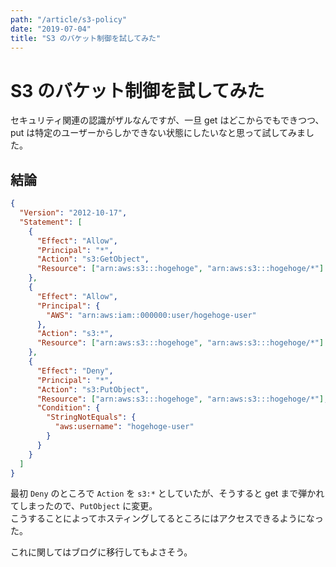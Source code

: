 ```yaml
---
path: "/article/s3-policy"
date: "2019-07-04"
title: "S3 のバケット制御を試してみた"
---
```


# S3 のバケット制御を試してみた

セキュリティ関連の認識がザルなんですが、一旦 get はどこからでもできつつ、put は特定のユーザーからしかできない状態にしたいなと思って試してみました。

## 結論

```json
{
  "Version": "2012-10-17",
  "Statement": [
    {
      "Effect": "Allow",
      "Principal": "*",
      "Action": "s3:GetObject",
      "Resource": ["arn:aws:s3:::hogehoge", "arn:aws:s3:::hogehoge/*"]
    },
    {
      "Effect": "Allow",
      "Principal": {
        "AWS": "arn:aws:iam::000000:user/hogehoge-user"
      },
      "Action": "s3:*",
      "Resource": ["arn:aws:s3:::hogehoge", "arn:aws:s3:::hogehoge/*"]
    },
    {
      "Effect": "Deny",
      "Principal": "*",
      "Action": "s3:PutObject",
      "Resource": ["arn:aws:s3:::hogehoge", "arn:aws:s3:::hogehoge/*"],
      "Condition": {
        "StringNotEquals": {
          "aws:username": "hogehoge-user"
        }
      }
    }
  ]
}
```

最初 `Deny` のところで `Action` を `s3:*` としていたが、そうすると get まで弾かれてしまったので、`PutObject` に変更。  
こうすることによってホスティングしてるところにはアクセスできるようになった。

これに関してはブログに移行してもよさそう。
